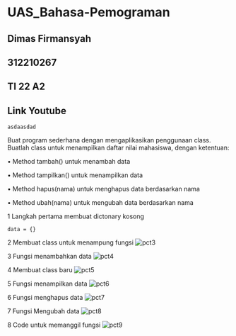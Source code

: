 # UAS_Bahasa-Pemograman
## Dimas Firmansyah
## 312210267
## TI 22 A2
## Link Youtube
```
asdaasdad
```
Buat program sederhana dengan mengaplikasikan penggunaan class. Buatlah
class untuk menampilkan daftar nilai mahasiswa, dengan ketentuan:

   • Method tambah() untuk menambah data

   • Method tampilkan() untuk menampilkan data

   • Method hapus(nama) untuk menghapus data berdasarkan nama

   • Method ubah(nama) untuk mengubah data berdasarkan nama

1 Langkah pertama membuat dictonary kosong
```
data = {}
```

2 Membuat class untuk menampung fungsi
![pct3](https://user-images.githubusercontent.com/115356128/211246569-0cabc84e-4ed3-48a8-9b34-a9559ced272c.png)

3 Fungsi menambahkan data
![pct4](https://user-images.githubusercontent.com/115356128/211246612-a12d777c-d615-477e-b4e5-a10c6b5acfbd.png)

4 Membuat class baru
![pct5](https://user-images.githubusercontent.com/115356128/211246625-9cfd9970-5381-41cf-bae7-ebeb3d62c504.png)

5 Fungsi menampilkan data 
![pct6](https://user-images.githubusercontent.com/115356128/211246638-a0044fae-457c-463d-8a18-3a6d669a2ca4.png)

6 Fungsi menghapus data
![pct7](https://user-images.githubusercontent.com/115356128/211246669-706cea8e-2b3a-457c-b4b7-9d2a82e9fa8f.png)

7 Fungsi Mengubah data
 ![pct8](https://user-images.githubusercontent.com/115356128/211246714-2f8e507b-a6b8-4614-bdfc-86109de5420a.png)

8 Code untuk memanggil fungsi
![pct9](https://user-images.githubusercontent.com/115356128/211246740-5a01a710-9f27-4ce9-932e-3abc7601bf5a.png)

 
 
 
 
